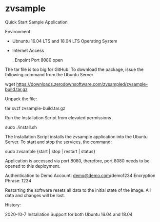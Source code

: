 # zvsample
Quick Start Sample Application

Environment:
- Ubnuntu 16.04 LTS and 18.04 LTS Operating System 
- Internet Access

  . Enpoint Port 8080 open

The tar file is too big for GitHub.  To download the package, issue the following command from the Ubuntu Server

wget https://downloads.zerodownsoftware.com/zvsampled/zvsample-build.tar.gz

Unpack the file:  

tar xvzf zvsample-build.tar.gz

Run the Installation Script from elevated permissions

sudo ./install.sh


The Installation Script installs the zvsample application into the Ubuntu Server.  To start and stop the services,
the command:

sudo zvsample {start | stop | restart | status}

Application is accessed via port 8080, therefore, port 8080 needs to be opened to this deployment.

Authentication to Demo Account:   demo@demo.com/demo1234
Encryption Phrase:  1234

Restarting the software resets all data to the initial state of the image.  All data and changes will be lost.


History:

2020-10-7 Installation Support for both Ubuntu 16.04 and 18.04

